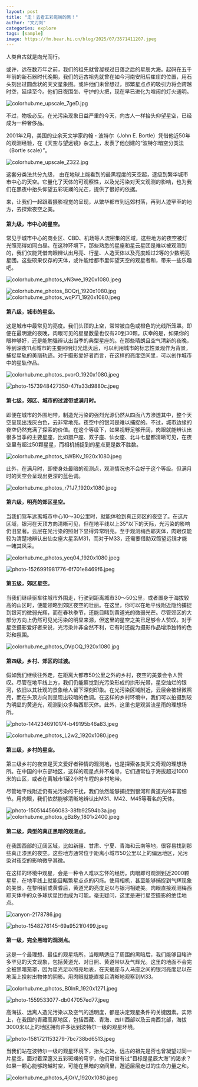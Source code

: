 ```yaml
---
layout: post
title: "走！去看五彩斑斓的黑！"
author: "文刀刘"
categories: explore
tags: [sample]
image: https://fm.bear.hi.cn/blog/2025/07/3571411207.jpeg
---
```


人类自古就是向光而行。

或许，远在数万年之前，我们的祖先就曾凝视过日落之后的星辰大海。起码在五千年前的新石器时代晚期，我们的远古祖先就曾在如今河南安阳后崔庄的位置，用石头刻出过圆盘状的天文星象图。或许他们未曾想过，那繁星点点的吸引力将会跨越时空，延续至今。他们日夜围坐、守护的火把，现在早已进化为喧闹的灯火通明。

![colorhub.me_upscale_7geD.jpg][1]

不过，物极必反。在光污染现象日益严重的今天，向古人一样抬头仰望星空，已经成为一种奢侈品。

2001年2月，美国的业余天文学家约翰・波特尔（John E. Bortle）凭借他近50年的观测经验，在《天空与望远镜》杂志上，发表了他创建的“波特尔暗空分类法（Bortle scale）”。

![colorhub.me_upscale_Z322.jpg][2]

这套分类法共分九级， 由在地球上能看到的最黑程度的天空起，逐级到繁华城市市中心的天空。它量化了天体的可观察性，以及光污染对天文观测的影响，也为我们在黑夜中抬头仰望五彩斑斓的光芒，提供了很好的依据。

来，让我们一起跟着摄影视觉的呈现，从繁华都市到远郊村落，再到人迹罕至的地方，去探索夜空之美。

#### 第九级，市中心的星空。

常见于城市中心的商业区、CBD、机场等人流密集的区域，这些地方的夜空被灯光照亮得如同白昼。在这种环境下，那些熟悉的星座和星云星团是难以被观测到的，我们仅能凭借肉眼辨认出月亮、行星、人造天体以及亮度超过2等的少数明亮星团。这些硕果仅存的天体，或许能给都市里仰望天空的观星者和，带来一些乐趣吧。

![colorhub.me_photos_vN3we_1920x1080.jpeg][3]

![colorhub.me_photos_BOQrj_1920x1080.jpg][4]
![colorhub.me_photos_wqP71_1920x1080.jpeg][5]


#### 第八级，城市的星空。

这是城市中最常见的亮度。我们头顶的上空，常常被白色或橙色的光线所笼罩。即便在最明澈的夜晚，肉眼可见的星星数量也仅有20到30颗。庆幸的是，如果你的眼神够好，还是能勉强辨认出当季的典型星座的。在那些晴朗且空气清新的夜晚，等到深夜11点城市的主要照明灯光熄灭后，可以利用城市的标志性景观作为背景，捕捉星轨的美丽轨迹。对于摄影爱好者而言，在这样的亮度空间里，可以创作城市中的星轨作品。

![colorhub.me_photos_pvorO_1920x1080.jpeg][6]

![photo-1573948427350-47fa33d9880c.jpeg][7]

#### 第七级，郊区、城市的过渡带或满月时。

即便在城市的外围地带，制造光污染的强烈光源仍然从四面八方渗透其中，整个天空呈现出浅灰白色，云非常地亮。夜空中的银河是难以捕捉的。不过，城市边缘的夜空仍然充满了探索的价值。在这个等级下，如果视野足够开阔，肉眼就能辨认出很多当季的主要星座，比如猎户座、双子座、仙女座、北斗七星都清晰可见，在夜空里有超过50颗星星，而相机捕捉到的星点更是数不胜数。

![colorhub.me_photos_bWBKv_1920x1080.jpeg][8]

此外，在满月时，即使身处最暗的观测点，观测情况也不会好于这个等级。但满月时的天空会呈现出更深的蓝色调。

![colorhub.me_photos_r71J7_1920x1080.jpeg][9]

#### 第六级，明亮的郊区星空。

当我们驾车远离城市中心10～30公里时，就能体验到真正郊区的夜空了。在这片区域，银河在天顶方向清晰可见，但在地平线以上35°以下的天际，光污染的影响仍旧显著。云层在光污染的照射下显得异常明亮。至于观测梅西耶天体，肉眼仅能较为清楚地辨认出仙女座大星系M31，而对于M33，还需要借助双筒望远镜才能一睹其风采。

![colorhub.me_photos_yeq04_1920x1080.jpeg][10]

![photo-1526991981776-6f701e8469f6.jpeg][11]

#### 第五级，郊区星空。

当我们继续驱车往城市外围走，行驶到距离城市30～50公里，或者置身于海拔较高的山区时，便能领略到郊区夜空的壮丽。在这里，你可以在地平线附近隐约捕捉到银河的微弱光辉，而在春秋季节，还能目睹到黄道光的微弱光芒。尽管郊区的大部分方向上仍然可见光污染的明显来源，但这里的星空之美已足够令人赞叹。对于星空摄影爱好者来说，光污染并非全然不利，它有时还能为摄影作品增添独特的色彩和氛围。

![colorhub.me_photos_OVpOQ_1920x1080.jpg][12]

#### 第四级，乡村、郊区的过渡。

假如我们继续往外走，在距离大都市50公里之外的乡村，夜空的美景会令人赞叹。尽管在地平线上方，我们仍能察觉到光污染形成的拱形光带，星空灿烂的银河，依旧以其壮观的景象给人留下深刻印象。在光污染区域附近，云层会被轻微照亮，而在头顶方向则呈现出较暗的色调。在这样的乡村环境中，我们可以拍摄到较为明显的黄道光，观测到众多梅西耶天体。此外，这里也是观赏流星雨的理想场所。

![photo-1442346910174-b49195b46a83.jpeg][13]

![colorhub.me_photos_L2w2_1920x1080.jpeg][14]

#### 第三级，乡村的星空。

第三级乡村的夜空是天文爱好者钟情的观测地，也是探索各类天文奇观的理想场所。在中国的中东部地区，这样的观星点并不难寻，它们通常位于海拔超过1000米的山区，或者在离城市1至2小时车程的乡村地带。

尽管地平线附近仍有光污染的干扰，我们依然能够捕捉到银河和黄道光的丰富细节。用肉眼，我们依然能够清晰地辨认出M31、M42、M45等著名的天体。

![photo-1505144566083-38fb92594b3a.jpg][15]
![colorhub.me_photos_gBz8y_1801x2400.jpeg][16]

#### 第二级，典型的真正黑暗的观测点。

在我国西部的辽阔区域，比如新疆、甘肃、宁夏、青海和云南等地，很容易找到那些真正漆黑的夜空。这些地方通常位于距离小城市50公里以上的偏远地区，光污染对夜空的影响微乎其微。

在这样的环境中观星，会是一种令人难以忘怀的经历。肉眼即可观测到近2000颗星星，在地平线上就能目睹繁星点点的闪烁。使用相机，甚至能够捕捉到气辉现象的美景。在黎明前或黄昏后，黄道光的亮度足以与银河相媲美。肉眼直接观测梅西耶天体中的众多球状星团也成为可能。毫无疑问，这里是进行星空摄影的绝佳地点。

![canyon-2178786.jpg][17]

![photo-1548276145-69a9521f0499.jpeg][18]

#### 第一级，完全黑暗的观测点。

这是一个最理想、最佳的观星场所。当眼睛适应了周围的黑暗后，我们能够目睹许多罕见的天文现象，包括黄道光、对日照、黄道带以及气辉光。这里的地面不会完全被黑暗笼罩，因为星光足以照亮地表，在天蝎座与人马座之间的银河亮度足以在地面上投射出物体的阴影。用肉眼就能直接且清晰地观察到M33。

![colorhub.me_photos_B0lnR_1920x1271.jpeg][19]

![photo-1559533077-db047057ed77.jpeg][20]

高海拔、远离人造光污染以及空气的透明度，都是决定观星条件的关键因素。实际上，在我国的青藏高原地区，包括西藏、青海、四川西部以及云南西北部，海拔3000米以上的地区拥有许多达到波特尔一级的观星环境。

![photo-1581721153279-7bc738bd6513.jpeg][21]

当我们站在波特尔一级的观星环境下，抬头之始，远古的祖先是否也曾凝望过同一片星空，面对着深邃又五彩斑斓的穹宇，他们可曾有过“目标是星辰大海”的渴求？如果一颗心能够跨越时空，可能在黑暗的空间里，邂逅层层走过的生命力量之和。

![colorhub.me_photos_4jOrV_1920x1080.jpeg][22]


  [1]: https://fm.bear.hi.cn/blog/2025/07/3223926633.jpg
  [2]: https://fm.bear.hi.cn/blog/2025/07/3561041441.jpg
  [3]: https://fm.bear.hi.cn/blog/2025/07/2135598240.jpeg
  [4]: https://fm.bear.hi.cn/blog/2025/07/3962142715.jpg
  [5]: https://fm.bear.hi.cn/blog/2025/07/290416616.jpeg
  [6]: https://fm.bear.hi.cn/blog/2025/07/3820270859.jpeg
  [7]: https://fm.bear.hi.cn/blog/2025/07/3892947790.jpeg
  [8]: https://fm.bear.hi.cn/blog/2025/07/1208620152.jpeg
  [9]: https://fm.bear.hi.cn/blog/2025/07/2279585681.jpeg
  [10]: https://fm.bear.hi.cn/blog/2025/07/2269170101.jpeg
  [11]: https://fm.bear.hi.cn/blog/2025/07/3124728954.jpeg
  [12]: https://fm.bear.hi.cn/blog/2025/07/3475738526.jpg
  [13]: https://fm.bear.hi.cn/blog/2025/07/1633210328.jpeg
  [14]: https://fm.bear.hi.cn/blog/2025/07/1000454771.jpeg
  [15]: https://fm.bear.hi.cn/blog/2025/07/3248572739.jpg
  [16]: https://fm.bear.hi.cn/blog/2025/07/615843744.jpeg
  [17]: https://fm.bear.hi.cn/blog/2025/07/2484165848.jpg
  [18]: https://fm.bear.hi.cn/blog/2025/07/2014542316.jpeg
  [19]: https://fm.bear.hi.cn/blog/2025/07/4040753630.jpeg
  [20]: https://fm.bear.hi.cn/blog/2025/07/3234413090.jpeg
  [21]: https://fm.bear.hi.cn/blog/2025/07/557173193.jpeg
  [22]: https://fm.bear.hi.cn/blog/2025/07/3571411207.jpeg